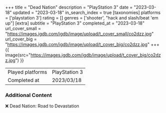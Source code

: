 +++
title = "Dead Nation"
description = "PlayStation 3"
date = "2023-03-18"
updated = "2023-03-18"
in_search_index = true
[taxonomies]
platforms = ['playstation 3']
rating = []
genres = ['shooter', "hack and slash/beat 'em up"]
[extra]
subtitle = "PlayStation 3"
completed_at = "2023-03-18"
url_cover_small = "https://images.igdb.com/igdb/image/upload/t_cover_small/co2dzz.jpg"
url_cover_big = "https://images.igdb.com/igdb/image/upload/t_cover_big/co2dzz.jpg"
+++
{{ image(src="https://images.igdb.com/igdb/image/upload/t_cover_big/co2dzz.jpg") }}

|              |            |
| ------------ | ---------- |
| Played platforms    | PlayStation 3 |
| Completed at | 2023/03/18 |



### Additional Content


❌ Dead Nation: Road to Devastation

